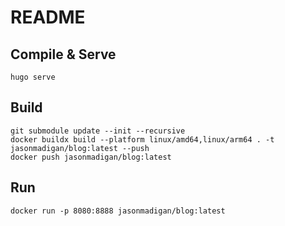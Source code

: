 # README


## Compile & Serve

`hugo serve`

## Build

```
git submodule update --init --recursive
docker buildx build --platform linux/amd64,linux/arm64 . -t jasonmadigan/blog:latest --push
docker push jasonmadigan/blog:latest
```

## Run

```
docker run -p 8080:8888 jasonmadigan/blog:latest
```
